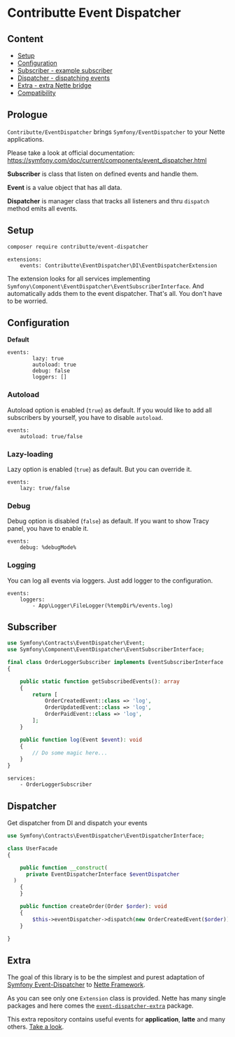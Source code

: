# Contributte Event Dispatcher

## Content

- [Setup](#setup)
- [Configuration](#configuration)
- [Subscriber - example subscriber](#subscriber)
- [Dispatcher - dispatching events](#dispatcher)
- [Extra - extra Nette bridge](#extra)
- [Compatibility](#compatibility)

## Prologue

`Contributte/EventDispatcher` brings `Symfony/EventDispatcher` to your Nette applications.

Please take a look at official documentation: https://symfony.com/doc/current/components/event_dispatcher.html

**Subscriber** is class that listen on defined events and handle them.

**Event** is a value object that has all data.

**Dispatcher** is manager class that tracks all listeners and thru `dispatch` method emits all events.

## Setup

```bash
composer require contributte/event-dispatcher
```

```neon
extensions:
	events: Contributte\EventDispatcher\DI\EventDispatcherExtension
```

The extension looks for all services implementing `Symfony\Component\EventDispatcher\EventSubscriberInterface`.
And automatically adds them to the event dispatcher. That's all. You don't have to be worried.

## Configuration

**Default**

```neon
events:
		lazy: true
		autoload: true
		debug: false
		loggers: []
```

### Autoload

Autoload option is enabled (`true`) as default. If you would like to add all subscribers by yourself, you have to disable `autoload`.

```neon
events:
	autoload: true/false
```

### Lazy-loading

Lazy option is enabled (`true`) as default. But you can override it.

```neon
events:
	lazy: true/false
```

### Debug

Debug option is disabled (`false`) as default. If you want to show Tracy panel, you have to enable it.

```neon
events:
	debug: %debugMode%
```

### Logging

You can log all events via loggers. Just add logger to the configuration.

```neon
events:
	loggers:
		- App\Logger\FileLogger(%tempDir%/events.log)
```

## Subscriber

```php
use Symfony\Contracts\EventDispatcher\Event;
use Symfony\Component\EventDispatcher\EventSubscriberInterface;

final class OrderLoggerSubscriber implements EventSubscriberInterface
{

	public static function getSubscribedEvents(): array
	{
		return [
			OrderCreatedEvent::class => 'log',
			OrderUpdatedEvent::class => 'log',
			OrderPaidEvent::class => 'log',
		];
	}

	public function log(Event $event): void
	{
		// Do some magic here...
	}
}
```

```neon
services:
	- OrderLoggerSubscriber
```

## Dispatcher

Get dispatcher from DI and dispatch your events

```php
use Symfony\Contracts\EventDispatcher\EventDispatcherInterface;

class UserFacade
{

	public function __construct(
	  private EventDispatcherInterface $eventDispatcher
  )
	{
	}

	public function createOrder(Order $order): void
	{
		$this->eventDispatcher->dispatch(new OrderCreatedEvent($order));
	}

}
```

## Extra

The goal of this library is to be the simplest and purest adaptation of [Symfony Event-Dispatcher](https://github.com/symfony/event-dispatcher) to [Nette Framework](https://github.com/nette/).

As you can see only one `Extension` class is provided. Nette has many single packages and here comes the [`event-dispatcher-extra`](https://github.com/contributte/event-dispatcher-extra) package.

This extra repository contains useful events for **application**, **latte** and many others. [Take a look](https://github.com/contributte/event-dispatcher-extra).
